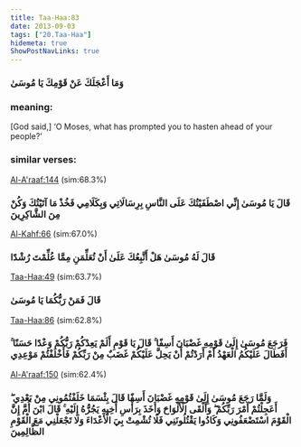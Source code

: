 ```yaml
---
title: Taa-Haa:83
date: 2013-09-03
tags: ["20.Taa-Haa"]
hidemeta: true 
ShowPostNavLinks: true 
---
```

### وَمَا أَعْجَلَكَ عَنْ قَوْمِكَ يَا مُوسَىٰ
### meaning: 
[God said,] ‘O Moses, what has prompted you to hasten ahead of your people?’
### similar verses: 

[Al-A'raaf:144](/7/144) (sim:68.3%)

### قَالَ يَا مُوسَىٰ إِنِّي اصْطَفَيْتُكَ عَلَى النَّاسِ بِرِسَالَاتِي وَبِكَلَامِي فَخُذْ مَا آتَيْتُكَ وَكُنْ مِنَ الشَّاكِرِينَ

[Al-Kahf:66](/18/66) (sim:67.0%)

### قَالَ لَهُ مُوسَىٰ هَلْ أَتَّبِعُكَ عَلَىٰ أَنْ تُعَلِّمَنِ مِمَّا عُلِّمْتَ رُشْدًا

[Taa-Haa:49](/20/49) (sim:63.7%)

### قَالَ فَمَنْ رَبُّكُمَا يَا مُوسَىٰ

[Taa-Haa:86](/20/86) (sim:62.8%)

### فَرَجَعَ مُوسَىٰ إِلَىٰ قَوْمِهِ غَضْبَانَ أَسِفًا ۚ قَالَ يَا قَوْمِ أَلَمْ يَعِدْكُمْ رَبُّكُمْ وَعْدًا حَسَنًا ۚ أَفَطَالَ عَلَيْكُمُ الْعَهْدُ أَمْ أَرَدْتُمْ أَنْ يَحِلَّ عَلَيْكُمْ غَضَبٌ مِنْ رَبِّكُمْ فَأَخْلَفْتُمْ مَوْعِدِي

[Al-A'raaf:150](/7/150) (sim:62.4%)

### وَلَمَّا رَجَعَ مُوسَىٰ إِلَىٰ قَوْمِهِ غَضْبَانَ أَسِفًا قَالَ بِئْسَمَا خَلَفْتُمُونِي مِنْ بَعْدِي ۖ أَعَجِلْتُمْ أَمْرَ رَبِّكُمْ ۖ وَأَلْقَى الْأَلْوَاحَ وَأَخَذَ بِرَأْسِ أَخِيهِ يَجُرُّهُ إِلَيْهِ ۚ قَالَ ابْنَ أُمَّ إِنَّ الْقَوْمَ اسْتَضْعَفُونِي وَكَادُوا يَقْتُلُونَنِي فَلَا تُشْمِتْ بِيَ الْأَعْدَاءَ وَلَا تَجْعَلْنِي مَعَ الْقَوْمِ الظَّالِمِينَ
